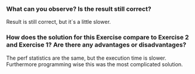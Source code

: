 ### What can you observe? Is the result still correct?

Result is still correct, but it´s a little slower.

### How does the solution for this Exercise compare to Exercise 2 and Exercise 1? Are there any advantages or disadvantages?

The perf statistics are the same, but the execution time is slower. Furthermore programming wise this was the most complicated solution.